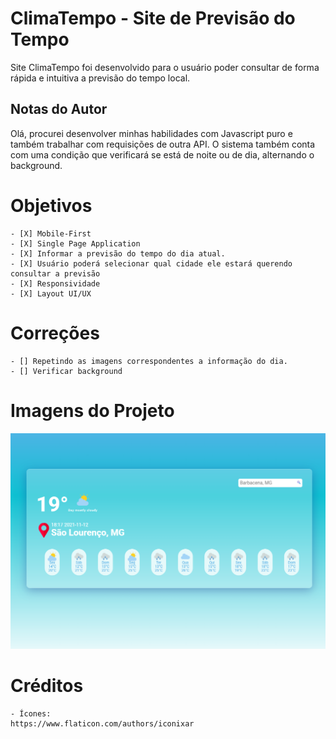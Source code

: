 # ClimaTempo - Site de Previsão do Tempo

Site ClimaTempo foi desenvolvido para o usuário poder consultar de forma rápida e intuitiva a previsão do tempo local.

## Notas do Autor

Olá, procurei desenvolver minhas habilidades com Javascript puro e também trabalhar com requisições de outra API. O sistema também conta com uma condição que verificará se está de noite ou de dia, alternando o background.

# Objetivos
    - [X] Mobile-First
    - [X] Single Page Application
    - [X] Informar a previsão do tempo do dia atual.
    - [X] Usuário poderá selecionar qual cidade ele estará querendo consultar a previsão
    - [X] Responsividade
    - [X] Layout UI/UX 

# Correções
    - [] Repetindo as imagens correspondentes a informação do dia.
    - [] Verificar background

# Imagens do Projeto

<img src="./imgs/Screenshot_2.png">

# Créditos
    - Ícones: 
    https://www.flaticon.com/authors/iconixar